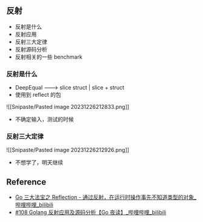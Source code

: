 ## 反射

- 反射是什么
- 反射应用
- 反射三大定律
- 反射源码分析
- 反射相关的一些 benchmark

### 反射是什么

- DeepEqual ---> slice struct | slice + struct
- 使用到 reflect 的包

![[Snipaste/Pasted image 20231226212833.png]]

- 不确定输入，测试的时候

### 反射三大定律

![[Snipaste/Pasted image 20231226212926.png]]

 - 不想学了，明天继续

## Reference

- [Go 三大法宝之 Reflection - 通过反射，在运行时操作事先不知道类型的对象_哔哩哔哩_bilibili](https://www.bilibili.com/video/BV1Te411r7eM/?spm_id_from=333.337.search-card.all.click&vd_source=25509bb582bc4a25d86d871d5cdffca3)
- [#108 Golang 反射应用及源码分析【Go 夜读】_哔哩哔哩_bilibili](https://www.bilibili.com/video/BV1My4y117gQ/?spm_id_from=333.337.search-card.all.click&vd_source=25509bb582bc4a25d86d871d5cdffca3)
